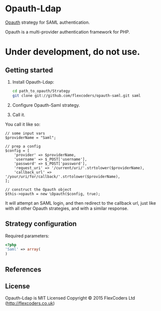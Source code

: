 Opauth-Ldap
=============
[Opauth][1] strategy for SAML authentication.

Opauth is a multi-provider authentication framework for PHP.

# Under development, do not use.

Getting started
----------------
1. Install Opauth-Ldap:
   ```bash
   cd path_to_opauth/Strategy
   git clone git://github.com/flexcoders/opauth-saml.git saml
   ```

2. Configure Opauth-Saml strategy.

3. Call it.

You call it like so:
````
// some input vars
$providerName = "Saml";

// prep a config
$config = [
	'provider' => $providerName,
	'username' => $_POST['username'],
	'password' => $_POST['password'],
	'request_uri' => '/current/uri/'.strtolower($providerName),
	'callback_url' => '/your/uri/for/callback/'.strtolower($providerName),
];

// construct the Opauth object
$this->opauth = new \Opauth($config, true);
````

It will attempt an SAML login, and then redirect to the callback url, just like with all other Opauth
strategies, and with a similar response.

Strategy configuration
----------------------

Required parameters:

```php
<?php
'Saml' => array(
)
```

References
----------

License
---------
Opauth-Ldap is MIT Licensed
Copyright © 2015 FlexCoders Ltd (http://flexcoders.co.uk)

[1]: https://github.com/opauth/opauth
